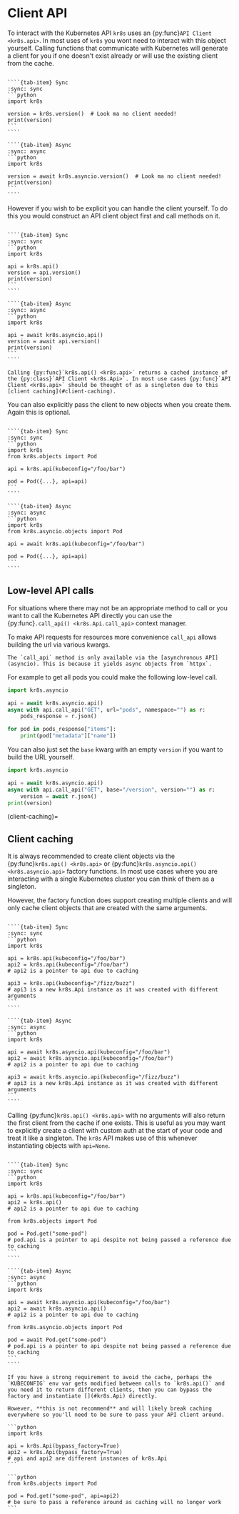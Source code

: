# Client API

To interact with the Kubernetes API `kr8s` uses an {py:func}`API Client <kr8s.api>`. In most uses of `kr8s` you wont need to interact with this object yourself. Calling functions that communicate with Kubernetes will generate a client for you if one doesn't exist already or will use the existing client from the cache.

`````{tab-set}

````{tab-item} Sync
:sync: sync
```python
import kr8s

version = kr8s.version()  # Look ma no client needed!
print(version)
```
````

````{tab-item} Async
:sync: async
```python
import kr8s

version = await kr8s.asyncio.version()  # Look ma no client needed!
print(version)
```
````

`````

However if you wish to be explicit you can handle the client yourself. To do this you would construct an API client object first and call methods on it.

`````{tab-set}

````{tab-item} Sync
:sync: sync
```python
import kr8s

api = kr8s.api()
version = api.version()
print(version)
```
````

````{tab-item} Async
:sync: async
```python
import kr8s

api = await kr8s.asyncio.api()
version = await api.version()
print(version)
```
````

`````

```{tip}
Calling {py:func}`kr8s.api() <kr8s.api>` returns a cached instance of the {py:class}`API Client <kr8s.Api>`. In most use cases {py:func}`API Client <kr8s.api>` should be thought of as a singleton due to this [client caching](#client-caching).
```

You can also explicitly pass the client to new objects when you create them. Again this is optional.

`````{tab-set}

````{tab-item} Sync
:sync: sync
```python
import kr8s
from kr8s.objects import Pod

api = kr8s.api(kubeconfig="/foo/bar")

pod = Pod({...}, api=api)
```
````

````{tab-item} Async
:sync: async
```python
import kr8s
from kr8s.asyncio.objects import Pod

api = await kr8s.api(kubeconfig="/foo/bar")

pod = Pod({...}, api=api)
```
````

`````

## Low-level API calls

For situations where there may not be an appropriate method to call or you want to call the Kubernetes API directly you can use the {py:func}`.call_api() <kr8s.Api.call_api>` context manager.

To make API requests for resources more convenience `call_api` allows building the url via various kwargs.

```{warning}
The `call_api` method is only available via the [asynchronous API](asyncio). This is because it yields async objects from `httpx`.
```

For example to get all pods you could make the following low-level call.

```python
import kr8s.asyncio

api = await kr8s.asyncio.api()
async with api.call_api("GET", url="pods", namespace="") as r:
    pods_response = r.json()

for pod in pods_response["items"]:
    print(pod["metadata"]["name"])
```

You can also just set the `base` kwarg with an empty `version` if you want to build the URL yourself.

```python
import kr8s.asyncio

api = await kr8s.asyncio.api()
async with api.call_api("GET", base="/version", version="") as r:
    version = await r.json()
print(version)
```

(client-caching)=

## Client caching

It is always recommended to create client objects via the {py:func}`kr8s.api() <kr8s.api>` or {py:func}`kr8s.asyncio.api() <kr8s.asyncio.api>` factory functions. In most use cases where you are interacting with a single Kubernetes cluster you can think of them as a singleton.

However, the factory function does support creating multiple clients and will only cache client objects that are created with the same arguments.


`````{tab-set}

````{tab-item} Sync
:sync: sync
```python
import kr8s

api = kr8s.api(kubeconfig="/foo/bar")
api2 = kr8s.api(kubeconfig="/foo/bar")
# api2 is a pointer to api due to caching

api3 = kr8s.api(kubeconfig="/fizz/buzz")
# api3 is a new kr8s.Api instance as it was created with different arguments
```
````

````{tab-item} Async
:sync: async
```python
import kr8s

api = await kr8s.asyncio.api(kubeconfig="/foo/bar")
api2 = await kr8s.asyncio.api(kubeconfig="/foo/bar")
# api2 is a pointer to api due to caching

api3 = await kr8s.asyncio.api(kubeconfig="/fizz/buzz")
# api3 is a new kr8s.Api instance as it was created with different arguments
```
````

`````

Calling {py:func}`kr8s.api() <kr8s.api>` with no arguments will also return the first client from the cache if one exists. This is useful as you may want to explicitly create a client with custom auth at the start of your code and treat it like a singleton. The `kr8s` API makes use of this whenever instantiating objects with `api=None`.


`````{tab-set}

````{tab-item} Sync
:sync: sync
```python
import kr8s

api = kr8s.api(kubeconfig="/foo/bar")
api2 = kr8s.api()
# api2 is a pointer to api due to caching

from kr8s.objects import Pod

pod = Pod.get("some-pod")
# pod.api is a pointer to api despite not being passed a reference due to caching
```
````

````{tab-item} Async
:sync: async
```python
import kr8s

api = await kr8s.asyncio.api(kubeconfig="/foo/bar")
api2 = await kr8s.asyncio.api()
# api2 is a pointer to api due to caching

from kr8s.asyncio.objects import Pod

pod = await Pod.get("some-pod")
# pod.api is a pointer to api despite not being passed a reference due to caching
```
````

`````

````{danger}
If you have a strong requirement to avoid the cache, perhaps the `KUBECONFIG` env var gets modified between calls to `kr8s.api()` and you need it to return different clients, then you can bypass the factory and instantiate [](#kr8s.Api) directly.

However, **this is not recommend** and will likely break caching everywhere so you'll need to be sure to pass your API client around.

```python
import kr8s

api = kr8s.Api(bypass_factory=True)
api2 = kr8s.Api(bypass_factory=True)
# api and api2 are different instances of kr8s.Api
```

```python
from kr8s.objects import Pod

pod = Pod.get("some-pod", api=api2)
# be sure to pass a reference around as caching will no longer work
```

````
